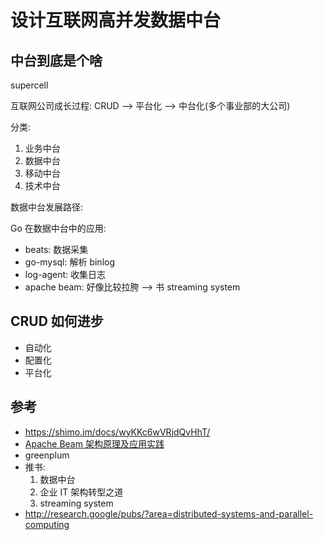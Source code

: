 # 设计互联网高并发数据中台

## 中台到底是个啥

supercell

互联网公司成长过程:
CRUD --> 平台化 --> 中台化(多个事业部的大公司)

分类:
1. 业务中台
2. 数据中台
3. 移动中台
4. 技术中台

数据中台发展路径:


Go 在数据中台中的应用:
- beats: 数据采集
- go-mysql: 解析 binlog
- log-agent: 收集日志
- apache beam: 好像比较拉胯 --> 书 streaming system


## CRUD 如何进步
- 自动化
- 配置化
- 平台化


## 参考

- https://shimo.im/docs/wyKKc6wVRjdQvHhT/
- [Apache Beam 架构原理及应用实践](https://www.infoq.cn/article/aly182jgm6mtitg7nl0r)
- greenplum
- 推书:
    1. 数据中台
    2. 企业 IT 架构转型之道
    3. streaming system
- http://research.google/pubs/?area=distributed-systems-and-parallel-computing